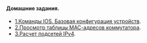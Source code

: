 ####  Домашние задания.

 - [1.Команды IOS. Базовая конфигурация устройств](https://github.com/MikhailKhudiakov/Otus---Network-Engineer-Basic/blob/main/labs/DZ1/README.md).
 - [2.Просмотр таблицы МАС-адресов коммутатора](https://github.com/MikhailKhudiakov/Otus---Network-Engineer-Basic/blob/main/labs/DZ2/readme.md).
 - [3.Расчет подсетей IPv4](https://github.com/MikhailKhudiakov/Otus---Network-Engineer-Basic/blob/main/labs/DZ3/Readme.md).

